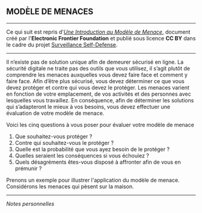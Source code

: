 ## MODÈLE DE MENACES

---

Ce qui suit est repris d'[*Une Introduction au Modèle de Menace*](https://ssd.eff.org/fr/module/une-introduction-au-mod%C3%A8le-de-menace), document créé par l'**Electronic Frontier Foundation** et publié sous licence **CC BY** dans le cadre du projet [Surveillance Self-Defense](https://ssd.eff.org/fr).

---

Il n’existe pas de solution unique afin de demeurer sécurisé en ligne. La sécurité digitale ne traite pas des outils que vous utilisez, il s’agit plutôt de comprendre les menaces auxquelles vous devez faire face et comment y faire face. Afin d’être plus sécurisé, vous devez déterminer ce que vous devez protéger et contre qui vous devez le protéger. Les menaces varient en fonction de votre emplacement, de vos activités et des personnes avec lesquelles vous travaillez. En conséquence, afin de déterminer les solutions qui s’adapteront le mieux à vos besoins, vous devez effectuer une évaluation de votre modèle de menace.

Voici les cinq questions à vous poser pour évaluer votre modèle de menace

1. Que souhaitez-vous protéger ?
1. Contre qui souhaitez-vous le protéger ?
1. Quelle est la probabilité que vous ayez besoin de le protéger ?
1. Quelles seraient les conséquences si vous échouiez ?
1. Quels désagréments êtes-vous disposé à affronter afin de vous en prémunir ?

Prenons un exemple pour illustrer l'application du modèle de menace. Considérons les menaces qui pèsent sur la maison.

---
*Notes personnelles*
